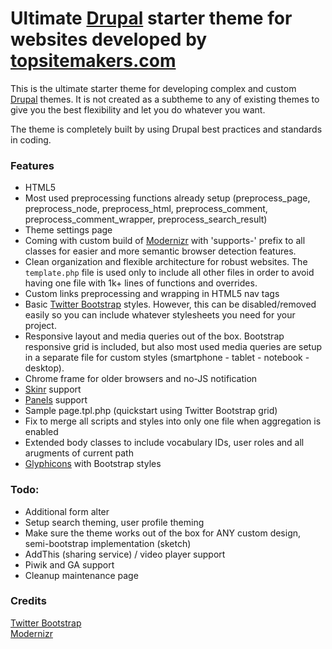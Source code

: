 # Ultimate [Drupal](http://drupal.org) starter theme for websites developed by [topsitemakers.com](http://www.topsitemakers.com/)

This is the ultimate starter theme for developing complex and custom [Drupal](http://drupal.org) themes. It is not created as a subtheme to any of existing themes to give you the best flexibility and let you do whatever you want.

The theme is completely built by using Drupal best practices and standards in coding.

### Features

- HTML5
- Most used preprocessing functions already setup (preprocess_page, preprocess_node, preprocess_html, preprocess_comment, preprocess_comment_wrapper, preprocess_search_result)
- Theme settings page
- Coming with custom build of [Modernizr](http://modernizr.com) with 'supports-' prefix to all classes for easier and more semantic browser detection features.
- Clean organization and flexible architecture for robust websites. The <code>template.php</code> file is used only to include all other files in order to avoid having one file with 1k+ lines of functions and overrides.
- Custom links preprocessing and wrapping in HTML5 nav tags
- Basic [Twitter Bootstrap](http://twitter.github.com/bootstrap) styles. However, this can be disabled/removed easily so you can include whatever stylesheets you need for your project.
- Responsive layout and media queries out of the box. Bootstrap responsive grid is included, but also most used media queries are setup in a separate file for custom styles (smartphone - tablet - notebook - desktop). 
- Chrome frame for older browsers and no-JS notification
- [Skinr](http://drupal.org/project/skinr) support
- [Panels](http://drupal.org/project/panels) support
- Sample page.tpl.php (quickstart using Twitter Bootstrap grid)
- Fix to merge all scripts and styles into only one file when aggregation is enabled
- Extended body classes to include vocabulary IDs, user roles and all arugments of current path
- [Glyphicons](http://glyphicons.com) with Bootstrap styles

### Todo:

- Additional form alter
- Setup search theming, user profile theming
- Make sure the theme works out of the box for ANY custom design, semi-bootstrap implementation (sketch)
- AddThis (sharing service) / video player support
- Piwik and GA support
- Cleanup maintenance page

### Credits

[Twitter Bootstrap](http://twitter.github.com/bootstrap)  
[Modernizr](http://modernizr.com)  
